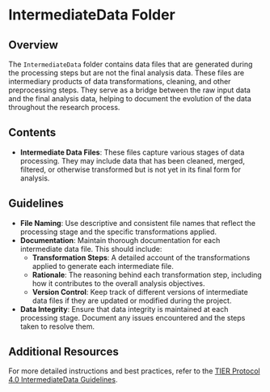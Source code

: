 # IntermediateData Folder

## Overview

The `IntermediateData` folder contains data files that are generated during the processing steps but are not the final analysis data. These files are intermediary products of data transformations, cleaning, and other preprocessing steps. They serve as a bridge between the raw input data and the final analysis data, helping to document the evolution of the data throughout the research process.

## Contents

- **Intermediate Data Files**: These files capture various stages of data processing. They may include data that has been cleaned, merged, filtered, or otherwise transformed but is not yet in its final form for analysis.

## Guidelines

- **File Naming**: Use descriptive and consistent file names that reflect the processing stage and the specific transformations applied.
- **Documentation**: Maintain thorough documentation for each intermediate data file. This should include:
  - **Transformation Steps**: A detailed account of the transformations applied to generate each intermediate file.
  - **Rationale**: The reasoning behind each transformation step, including how it contributes to the overall analysis objectives.
  - **Version Control**: Keep track of different versions of intermediate data files if they are updated or modified during the project.
- **Data Integrity**: Ensure that data integrity is maintained at each processing stage. Document any issues encountered and the steps taken to resolve them.

## Additional Resources

For more detailed instructions and best practices, refer to the [TIER Protocol 4.0 IntermediateData Guidelines](https://www.projecttier.org/tier-protocol/protocol-4-0/root/data/intermediatedata/).